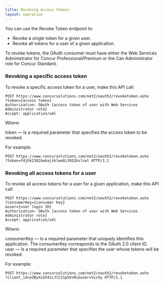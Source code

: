 ```yaml
---
title: Revoking Access Tokens 
layout: operation
---
```





You can use the Revoke Token endpoint to:

* Revoke a single token for a given user.
* Revoke all tokens for a user of a given application.

To revoke tokens, the OAuth consumer must have either the Web Services Administrator for Concur Professional/Premium or the Can Administrator role for Concur Standard.

###  Revoking a specific access token

To revoke a specific access token for a user, make this API call:

    POST https://www.concursolutions.com/net2/oauth2/revoketoken.ashx
    ?token={access token}
    Authorization: OAuth {access token of user with Web Services Administrator role}
    Accept: application/xml

Where:

token — Is a required parameter that specifies the access token to be revoked.

For example:

    POST https://www.concursolutions.com/net2/oauth2/revoketoken.ashx
    ?token=fdjhk2382kwkajsklwe8i3932kslswl HTTP/1.1

###  Revoking all access tokens for a user

To revoke all access tokens for a user for a given application, make this API call:

    POST https://www.concursolutions.com/net2/oauth2/revoketoken.ashx
    ?consumerKey={consumer key}
    &user={user login ID}
    Authorization: OAuth {access token of user with Web Services Administrator role}
    Accept: application/xml

Where:

consumerKey — Is a required parameter that uniquely identifies this application. The consumerKey corresponds to the OAuth 2.0 client ID.  
user — Is a required parameter that specifies the user whose tokens will be revoked.

For example:

    POST https://www.concursolutions.com/net2/oauth2/revoketoken.ashx
    ?client_id=eZByXv2X41cJlC21pSVvRi&user=Vicky HTTP/1.1

